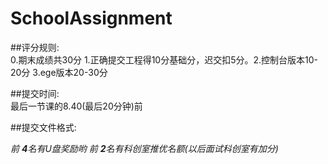 # SchoolAssignment
##评分规则:<br>
0.期末成绩共30分
1.正确提交工程得10分基础分，迟交扣5分。2.控制台版本10-20分
3.ege版本20-30分

##提交时间:<br>
最后一节课的8.40(最后20分钟)前

##提交文件格式:<br>


_前 ***4***名有U盘奖励哟_
_前 ***2***名有科创室推优名额(以后面试科创室有加分)_
